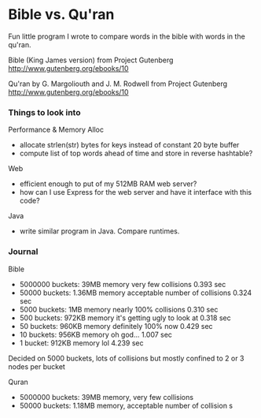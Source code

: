 # Bible vs. Qu'ran
Fun little program I wrote to compare words in the bible with words in the qu'ran.

Bible (King James version) from Project Gutenberg
http://www.gutenberg.org/ebooks/10

Qu'ran by G. Margoliouth and J. M. Rodwell from Project Gutenberg
http://www.gutenberg.org/ebooks/10



### Things to look into
Performance & Memory Alloc
 - allocate strlen(str) bytes for keys instead of constant 20 byte buffer
 - compute list of top words ahead of time and store in reverse hashtable?

Web
 - efficient enough to put of my 512MB RAM web server?
 - how can I use Express for the web server and have it interface with this code?

Java
 - write similar program in Java.  Compare runtimes.



### Journal
Bible
 - 5000000 buckets:   39MB memory     very few collisions               0.393 sec
 - 50000 buckets:     1.36MB memory   acceptable number of collisions   0.324 sec
 - 5000 buckets:      1MB memory      nearly 100% collisions            0.310 sec
 - 500 buckets:       972KB memory    it's getting ugly to look at      0.318 sec
 - 50 buckets:        960KB memory    definitely 100% now               0.429 sec
 - 10 buckets:        956KB memory    oh god...                         1.007 sec
 - 1 bucket:          912KB memory    lol                               4.239 sec

Decided on 5000 buckets, lots of collisions but mostly confined to 2 or 3 nodes per bucket

Quran
 - 5000000 buckets: 39MB memory, very few collisions
 - 50000 buckets: 1.18MB memory, acceptable number of collision
s



